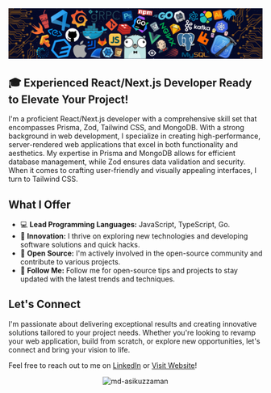 <img src="https://raw.githubusercontent.com/BINOD-XD/BINOD-XD/main/header_.png"/>

## 🎓 Experienced React/Next.js Developer Ready to Elevate Your Project!

I'm a proficient React/Next.js developer with a comprehensive skill set that encompasses Prisma, Zod, Tailwind CSS, and MongoDB. With a strong background in web development, I specialize in creating high-performance, server-rendered web applications that excel in both functionality and aesthetics. My expertise in Prisma and MongoDB allows for efficient database management, while Zod ensures data validation and security. When it comes to crafting user-friendly and visually appealing interfaces, I turn to Tailwind CSS.

## What I Offer

- 💻 **Lead Programming Languages:** JavaScript, TypeScript, Go.
- 📌 **Innovation:** I thrive on exploring new technologies and developing software solutions and quick hacks.
- 🧩 **Open Source:** I'm actively involved in the open-source community and contribute to various projects.
- 📂 **Follow Me:** Follow me for open-source tips and projects to stay updated with the latest trends and techniques.

## Let's Connect

I'm passionate about delivering exceptional results and creating innovative solutions tailored to your project needs. Whether you're looking to revamp your web application, build from scratch, or explore new opportunities, let's connect and bring your vision to life.

Feel free to reach out to me on [LinkedIn](https://www.linkedin.com/in/md-asikuzzaman) or [Visit Website](https://devasik.vercel.app)!

<div width="100%" align="center">
<img
    src="https://github-readme-stats.vercel.app/api/top-langs?username=md-asikuzzaman&show_icons=true&locale=en&layout=compact&show_icons=true&count_private=true&theme=react&bg_color=0D1117"
    alt="md-asikuzzaman"
  />
</div>
<!-- <div width="100%" align="center">
<img
    src="https://github.com/md-asikuzzaman/md-asikuzzaman/blob/output/github-contribution-grid-snake.gif"
    alt="md-asikuzzaman"
  />
</div> -->
